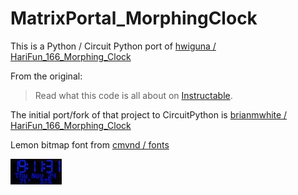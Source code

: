 # MatrixPortal_MorphingClock

This is a Python / Circuit Python port of [hwiguna / HariFun_166_Morphing_Clock](https://github.com/hwiguna/HariFun_166_Morphing_Clock)

From the original:

>Read what this code is all about on [Instructable](https://www.instructables.com/id/Morphing-Digital-Clock/).


The initial port/fork of that project to CircuitPython is [brianmwhite / HariFun_166_Morphing_Clock](https://github.com/brianmwhite/HariFun_166_Morphing_Clock)

Lemon bitmap font from [cmvnd / fonts](https://github.com/cmvnd/fonts)

![Project Image of the Matrix Portal](matrixportal-resized.jpg)

